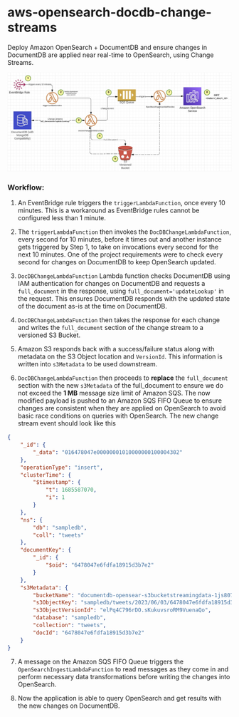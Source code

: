 # aws-opensearch-docdb-change-streams
Deploy Amazon OpenSearch + DocumentDB and ensure changes in DocumentDB are applied near real-time to OpenSearch, using Change Streams.

![AWS Architecture Diagram](img/architecture.jpg)

### Workflow:

1. An EventBridge rule triggers the `triggerLambdaFunction`, once every 10 minutes. This is a workaround as EventBridge rules cannot be configured less than 1 minute.

2. The `triggerLambdaFunction` then invokes the `DocDBChangeLambdaFunction`, every second for 10 minutes, before it times out and another instance gets triggered by Step 1, to take on invocations every second for the next 10 minutes. One of the project requirements were to check every second for changes on DocumentDB to keep OpenSearch updated.

3. `DocDBChangeLambdaFunction` Lambda function checks DocumentDB using IAM authentication for changes on DocumentDB and requests a `full_document` in the response, using `full_document='updateLookup'` in the request. This ensures DocumentDB responds with the updated state of the document as-is at the time on DocumentDB.

4. `DocDBChangeLambdaFunction` then takes the response for each change and writes the `full_document` section of the change stream to a versioned S3 Bucket. 

5. Amazon S3 responds back with a success/failure status along with metadata on the S3 Object location and `VersionId`. This information is written into `s3Metadata` to be used downstream.

6. `DocDBChangeLambdaFunction` then proceeds to **replace** the `full_document` section with the new `s3Metadata` of the full_document to ensure we do not exceed the **1 MB** message size limit of Amazon SQS. The now modified payload is pushed to an Amazon SQS FIFO Queue to ensure changes are consistent when they are applied on OpenSearch to avoid basic race conditions on queries with OpenSearch. The new change stream event should look like this

```json
{
    "_id": {
        "_data": "016478047e00000001010000000100004302"
    },
    "operationType": "insert",
    "clusterTime": {
        "$timestamp": {
            "t": 1685587070,
            "i": 1
        }
    },
    "ns": {
        "db": "sampledb",
        "coll": "tweets"
    },
    "documentKey": {
        "_id": {
            "$oid": "6478047e6fdfa18915d3b7e2"
        }
    },
    "s3Metadata": {
        "bucketName": "documentdb-opensear-s3bucketstreamingdata-1js807ywh8285",
        "s3ObjectKey": "sampledb/tweets/2023/06/03/6478047e6fdfa18915d3b7e2",
        "s3ObjectVersionId": "elPq4C796rDO.sKukuvsroRM9VuenaQo",
        "database": "sampledb",
        "collection": "tweets",
        "docId": "6478047e6fdfa18915d3b7e2"
    }
}
```

7. A message on the Amazon SQS FIFO Queue triggers the `OpenSearchIngestLambdaFunction` to read messages as they come in and perform necessary data transformations before writing the changes into OpenSearch.

8. Now the application is able to query OpenSearch and get results with the new changes on DocumentDB.
